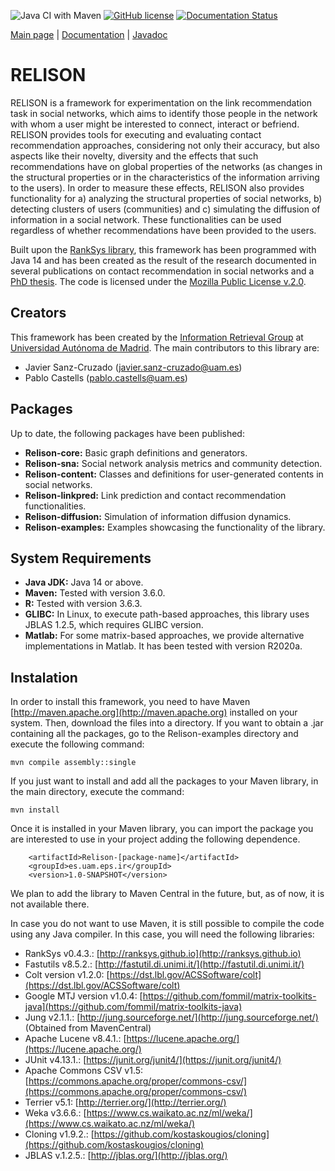 ![Java CI with Maven](https://github.com/ir-uam/RELISON/workflows/Java%20CI%20with%20Maven/badge.svg)
[![GitHub license](https://img.shields.io/badge/license-MPL--2.0-orange)](https://www.mozilla.org/en-US/MPL/)
[![Documentation Status](https://readthedocs.org/projects/relison/badge/?version=latest)](https://relison.readthedocs.io/en/latest/?badge=latest)

[Main page](https://ir-uam.github.io/RELISON) | [Documentation](https://relison.readthedocs.io) | [Javadoc](https://ir-uam.github.io/RELISON/javadoc)

# RELISON

RELISON is a framework for experimentation on the link recommendation task in social networks, which aims to identify 
those people in the network with whom a user might be interested to connect, interact or befriend.  RELISON provides 
tools for executing and evaluating contact recommendation approaches, considering not only their accuracy, but also aspects 
like their novelty, diversity and the effects that such recommendations have on global properties of the networks 
(as changes in the structural properties or in the characteristics of the information arriving to the users). 
In order to measure these effects, RELISON also provides functionality for a) analyzing the structural properties of social networks,
 b) detecting clusters of users (communities) and c) simulating the diffusion of information in a social network. 
 These functionalities can be used regardless of whether recommendations have been provided to the users.
 
Built upon the [RankSys library](http://ranksys.github.io), this framework has been programmed with Java 14  and has been created as the 
result of the research documented in several publications on contact recommendation in social networks and a 
[PhD thesis](https://javiersanzcruza.github.io/jsanzcruzado-phdthesis.pdf). The code is licensed under the [Mozilla Public License v.2.0](https://www.mozilla.org/en-US/MPL/).

## Creators
This framework has been created by the [Information Retrieval Group](https://ir.ii.uam.es) at [Universidad Autónoma de Madrid](https://uam.es). 
The main contributors to this library are:

- Javier Sanz-Cruzado ([javier.sanz-cruzado@uam.es](mailto:javier.sanz-cruzado@uam.es))
- Pablo Castells ([pablo.castells@uam.es](mailto:pablo.castells@uam.es))

## Packages
Up to date, the following packages have been published:
- **Relison-core:** Basic graph definitions and generators.
- **Relison-sna:** Social network analysis metrics and community detection.
- **Relison-content:** Classes and definitions for user-generated contents in social networks.
- **Relison-linkpred:** Link prediction and contact recommendation functionalities.
- **Relison-diffusion:** Simulation of information diffusion dynamics.
- **Relison-examples:** Examples showcasing the functionality of the library.

## System Requirements
- **Java JDK:** Java 14 or above.
- **Maven:** Tested with version 3.6.0.
- **R:** Tested with version 3.6.3.
- **GLIBC:** In Linux, to execute path-based approaches, this library uses JBLAS 1.2.5, which requires
  GLIBC version.
- **Matlab:** For some matrix-based approaches, we provide alternative implementations in Matlab. It has been tested with version R2020a.

## Instalation
In order to install this framework, you need to have Maven [http://maven.apache.org](http://maven.apache.org) installed 
on your system. Then, download the files into a directory. If you want to obtain a .jar containing all the packages,
go to the Relison-examples directory and execute the following command:
```
mvn compile assembly::single
```

If you just want to install and add all the packages to your Maven library, in the main directory, execute the command:
```
mvn install
```

Once it is installed in your Maven library, you can import the package you are interested to use in your project 
adding the following dependence.
```
    <artifactId>Relison-[package-name]</artifactId>
    <groupId>es.uam.eps.ir</groupId>
    <version>1.0-SNAPSHOT</version>
```
We plan to add the library to Maven Central in the future, but, as of now, it is not available there. 

In case you do not want to use Maven, it is still possible to compile the code using any Java compiler.
In this case, you will need the following libraries:
- RankSys v0.4.3.: [http://ranksys.github.io](http://ranksys.github.io)
- Fastutils v8.5.2.: [http://fastutil.di.unimi.it/](http://fastutil.di.unimi.it/)
- Colt version v1.2.0: [https://dst.lbl.gov/ACSSoftware/colt](https://dst.lbl.gov/ACSSoftware/colt)
- Google MTJ version v1.0.4: [https://github.com/fommil/matrix-toolkits-java](https://github.com/fommil/matrix-toolkits-java)
- Jung v2.1.1.: [http://jung.sourceforge.net/](http://jung.sourceforge.net/) (Obtained from MavenCentral)
- Apache Lucene v8.4.1.: [https://lucene.apache.org/](https://lucene.apache.org/)
- JUnit v4.13.1.: [https://junit.org/junit4/](https://junit.org/junit4/)
- Apache Commons CSV v1.5: [https://commons.apache.org/proper/commons-csv/](https://commons.apache.org/proper/commons-csv/)
- Terrier v5.1: [http://terrier.org/](http://terrier.org/)
- Weka v3.6.6.: [https://www.cs.waikato.ac.nz/ml/weka/](https://www.cs.waikato.ac.nz/ml/weka/)
- Cloning v1.9.2.: [https://github.com/kostaskougios/cloning](https://github.com/kostaskougios/cloning)
- JBLAS v.1.2.5.: [http://jblas.org/](http://jblas.org/)
